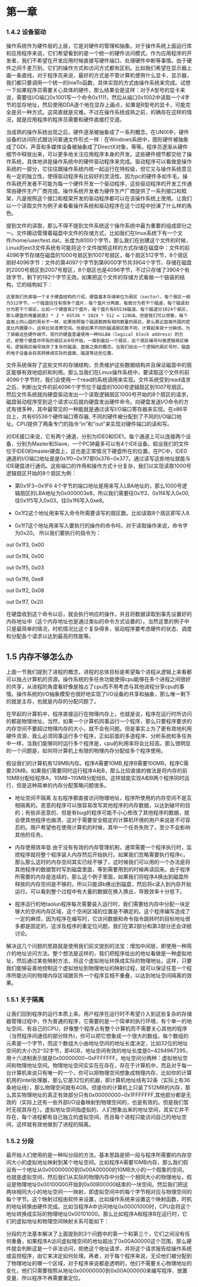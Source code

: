 # 第一章

### 1.4.2 设备驱动

操作系统作为硬件层的上层，它是对硬件的管理和抽象。对于操作系统上面运行库和应用程序来说，它们希望看到的是一个统一的硬件访问模式。作为应用程序的开发者，我们不希望在开发应用时候直接写硬件端口、处理硬件中断等事情。由于硬件之间千差万别，它们的操作方式和访问方式都有区别。比如我们希望在显示器上画一条直线，对于程序员来说，最好的方式是不管计算机使用什么显卡、显示器，我们都只要调用一个统一的lineTo函数，具体实现的方式由操作系统来完成。试想一下如果程序员需要关心具体的硬件，那么结果会是这样：对于A型号的显卡来说，需要往I/O端口0x1001写一个命令0x1111，然后从端口0x1002中读取一个4字节的显存地址，然后使用DDA逐个地在显存上画点，如果是B型号的显卡，可能完全是另一种方式。这简直就是灾难。不过在操作系统成熟之前，的确存在这样的情况，就是应用程序的程序员需要和硬件直接打交道。

当成熟的操作系统出现之后，硬件逐渐被抽象成了一系列概念。在UNIX中，硬件设备的访问形式跟访问普通文件形式一样：在Windows系统中，图形硬件被抽象成了GDI，声音和多媒体设备被抽象成了DirectX对象，等等。程序员逐渐从硬件细节中释放出来，可以更多地关注应用程序本身的开发。这些硬件细节都交给了操作系统，具体地讲是操作系统中的硬件驱动程序来完成。驱动程序可以看做是操作系统的一部分，它往往跟操作系统内核一起运行在特权级，但它又与操作系统意见有一定的独立性，使得驱动程序有比较好的灵活性。因为pc的硬件多如牛毛，操作系统开发者不可能为每一个硬件开发一个驱动程序，这些驱动程序的开发工作通常由硬件生产厂商完成。操作系统开发者为硬件生产厂商提供了一系列接口和框架，凡是按照这个接口和框架开发的驱动程序都可以在该操作系统上使用。让我们以一个读取文件为例子来看看操作系统和驱动程序在这个过程中扮演了什么样的角色。

提到文件的读取，那么不得不提到文件系统这个操作系统中最为重要的组成部分之一。文件踢动管理着磁盘中文件的存储方式，比如我们在linux系统下有一个文件/home/user/test.dat，长度为8000个字节。那么我们在创建这个文件的时候，Linux的ext3文件系统有可能将这个文件按照这样的方式存储在磁盘中：文件的前4096字节存储在磁盘的1000号扇区到1007号扇区，每个扇区512字节，8个扇区刚好4096字节：文件的第4097个字节到第8000字节共3904个字节，存储在磁盘的2000号扇区到2007号扇区，8个扇区也是4096字节，不过只存储了3904个有效字节，剩下的192个字节无效。如果把这个文件的存储方式看做一个链装的结构，它的结构如下：


```
这里我们先穿插一个关于硬盘结构的介绍，硬盘基本存储单位为扇区（sector），每个扇区一般为512字节。一个磁盘往往有很多个盘片，每个盘片分两面，每面分为若干个磁道，每个磁道划分为若干个扇区。比如一个硬盘有2个盘片，每个盘片有65536磁道，每个磁道分1024个扇区，那么硬盘的用量就是2 * 2 * 65536 * 1024 * 512 = 128GB。但是我们可以想象，每个盘面上同心圆的周长不一样，如果按照每个磁道都拥有相同数量的扇区，那么靠近盘面外围的密度比内圈要小，这样比较浪费空间。但是如果不同的磁道扇区数不同，计算起来就十分麻烦。为了屏蔽这些硬件细节，现代的硬盘普遍使用一种叫LBA（logical block address）的方式，即整个硬盘中所有的扇区从0号开始，一直到最后一个扇区，这个扇区编号叫做逻辑扇区编号。逻辑扇区编号抛弃了复杂的磁道、盘面之类的概念。当我们给出一个逻辑的扇区号时，磁盘的电子设备会将其转换成实际的盘面、磁道等这些位置。
```

文件系统保存了这些文件的存储结构，负责维护这些数据结构并且保证磁盘中的扇区能够有效地组织和利用。那么当我们在Linux操作系统中，要读取这个文件的前4096个字节时，我们会使用一个read的系统调用来实现。文件系统受到read请求之后，判断出文件的前4096个字节位于磁盘的1000号逻辑扇区到1007号扇区。然后文件系统就向硬盘驱动发出一个读取逻辑扇区1000号开始的8个扇区的请求，磁盘驱动程序受到这个请求以后就向硬盘发出硬件命令。向硬盘发送I/O命令的方式有很多种，其中最常见的一种能就是通过读写I/O端口寄存器来实现。在x86平台上，共有65536个硬件端口寄存器, 不同的硬件被分配到了不同的I/O端口地址。CPU提供了两条专门的指令“in”和“out”来实现对硬件端口的读和写。

对IDE接口来说，它有两个通道，分别为IDE0和IDE1，每个通道上可以连接两个设备，分别为Master和Slave，一个PC钟最多可以有4个IDE设备。假设我们的文件位于IDE0的master硬盘上，这也是正常情况下硬盘所在的位置。在PC中，IDE0通道的I/O端口地址是是0x1f0~0x1f7即0x376~0x377。通过读写这些地址就能与IDE硬盘进行通讯。这些端口的作用和操作方式十分复杂，我们以实现读取1000号逻辑扇区开始的8个扇区为例：

* 第0x1F3~0x1F6 4个字节的端口地址是用来写入LBA地址的，那么1000号逻辑扇区的LBA地址为0x000003e8，所以我们需要往0x1f3、0x1f4写入0x00,往0x1f5写入0x03，往0x1f6写入0xe8。

* 0x1f2这个地址用来写入命令所需要读写的扇区数。比如读取8个扇区即写入8.

* 0x1f7这个地址用来写入要执行的操作的命令吗，对于读取操作来说，命令字为0x20。
所以我们要执行的指令为：

out 0x1f3, 0x00

out 0x1f4, 0x00

out 0x1f5, 0x03

out 0x1f6, 0xe8

out 0x1f2, 0x08

out 0x1f7, 0x20

在硬盘收到这个命令以后，就会执行响应的操作，并且将数据读取到事先设置好的内存地址中（这个内存地址也是通过类似的命令方式设置的）。当然这里的例子中只是最简单的情况，时机情况比这个复杂得多，驱动程序要考虑硬件的状态、调度和分配各个请求以达到最高的性能等。

## 1.5 内存不够怎么办

上面一节我们提到了进程的概念，进程的总体目标是希望每个进程从逻辑上来看都可以独占计算机的资源。操作系统的多任务功能使得cpu能够在多个进程之间很好的共享，从进程的角度看好像是独占了cpu而不用考虑与其他进程分享cpu的事情。操作系统的I/O抽象模型也很好地实现了I/O设备的共享和抽象，那么唯一剩下的就是主存，也就是内存的分配问题了。

在早起的计算机中，程序直接运行在物理内存上，也就是说，程序在运行时所访问的都是物理地址。当然，如果一个计算机同事运行一个程序，那么只要程序要求的内存空间不要超过物理内存的大小，就不会有问题。但是事实上为了更有效地利用硬件资源，我么必须同事运行多个程序，正如前面的多道程序、分析系统和多任务中一样，当我们能够同时运行多个程序是，cpu的利用率将会比较高。那么很明显的一个问题是，如何将计算机上有限的物理内存分配给多个程序使用。

假设我们的计算机有128MB内存。程序A需要10MB,程序B需要100MB，程序C需要20MB。如果我们需要同时运行程序A和B，那么比较直接的做法是将内存的前10MB分配给程序A，10MB~110MB分配给B。这样就能实现A和B两个程序同时运行，但是这种简单的内存分配策略问题很多。

* 地址空间不隔离 左右程序都直接访问物理地址，程序所使用的内存空间不是互相隔离的。恶意的程序可以很容易改写其他程序的内存数据，以达到破坏的目的；有些非恶意的、但是有bug的程序可能不小心修改了其他程序的数据，就会使其他程序也崩溃，这对于需要安全稳定的计算机环境的用户来说是不可容忍的。用户希望他在使用计算机的时候，其中一个任务失败了，至少不会影响其他的任务。

* 内存使用效率低 由于没有有效的内存管理机制，通常需要一个程序执行时，监控程序就将整个程序装入内存然后开始执行。如果我们忽略需要执行程序c，那么那么这时的内存空间其实已经不够了，这时候我们可以用的一个办法是将其他程序的数据暂时写到磁盘里面，等到需要用到的时候再读回来。由于程序所需要的内存是连续的，那么这个例子里面，如果我们将程序A换出到磁盘所释放的内存空间是不够的，所以只能讲b换出到磁盘，然后将c读入到内存开始运行。可以看到整个过程中有大量的数据在换入换出，导致效率十分低下。

* 程序运行的地taolun程序每次需要装入运行时，我们需要给内存中分配一块足够大的空闲内存区域，这个空闲区域的位置是不确定的。这个程序编写造成了一定的麻烦，因为程序在编写时，它访问数据和命令指令跳转时的目标地址很多都是固定的，这涉及程序的重定位问题，我们在第2部分和第3部分还会详细讨论。

解决这几个问题的思路就是使用我们前文提到的法宝：增加中间层，即使用一种简介的地址访问方法。整个想法是这样的，我们把程序给出的地址看做是一种虚拟地址，然后通过某些映射方法，将这个虚拟地址转换成实际的物理地址。这样，只要我们能够妥善地控制这个虚拟地址到物理地址的映射过程，就可以保证任意一个程序所能访问的物理内存区域跟另外一个程序互相不重叠，以达到地址空间隔离的效果。

### 1.5.1 关于隔离

让我们回到程序的运行本质上来。用户程序在运行时不希望介入到这些复杂的存储器管理过程中，作为普通的程序，它需要的是一个简单的执行环境，有个单一的地址空间、有自己的CPU，好像整个程序占有整个计算机而不需要关心其他的程序（当然程序间通信的部分除外)，你可以把它想象成一个很大的数组，每个数组的元素是一个字节，而这个数组大小由地址空间的地址长度决定，比如32位的地址空间的大小为2^32字节，即4GB，地址空间有效的地址长度是0~4294967295，用十六进制表示就是0x00000000~0xFFFFFFF。地址空间分两种：虚拟地址空间和物理地址空间。物理地址空间实实在在存在，存在于计算机中，而且对于每一台计算机来说只有唯一的一个，你可以把物理空间想象成物理内存，比如你的计算机用的intel处理器，那么它是32位的机器，即计算机地址线有32条（实际上有36条地址线），那么物理空间就有4GB。但是你的计算机上只装了512MB的内存，那么其实物理地址的真正有效部分只有0x00000000~0x1FFFFFFF,其他部分都是无效的（实际上还有一些外部I/O设备映射到物理空间的，也是有效的。但是我们暂时无视其存在）。虚拟地址空间指虚拟的、人们想象出来的地址空间，其实它并不存在，每个进程都有自己独立的虚拟空间，而且每个进程只能访问自己的地址空间，这样就有效地做到了进程的隔离。

### 1.5.2 分段

最开始人们使用的是一种叫分段的方法，基本思路是把一段与程序所需要的内存空间大小的虚拟地址映射到某个地址空间。比如程序A需要10MB内存，那么我们假设有一个地址从0x00000000到0x00A00000的10MB大小的一个假象的空间，也就是虚拟空间，然后我们从实际的物理内存中分配一个相同大小的物理地址，假设是物理地址0x00100000开始到0x00B00000结束的一块空间。然后我们把这两块相同大小的地址空间一一映射，即虚拟空间中的每个字节相对应与物理空间的每个字节。这个映射过程由软件来设置，比如操作系统来设置这个映射函数，时机的地址转换由硬件完成。比如当程序A中访问地址0x00001000时，CPU会将这个地址转换成实际的物理地址0x00101000。那么比如程序A和程序B在运行时，它们的虚拟地址和物理空间映射关系可能如下：

分段的方法基本解决了上面提到的3个问题中的第一个和第三个，它们之间没有任何重叠，如果程序A访问虚拟哦空间的地址超出了0x00A00000这个范围，那么硬件就会判断这是一个非法访问，拒绝这个地址请求，并将这个请求报告给操作系统或监控程序，由它来决定如何处理。再者，对于每个程序来说，无论他们被分配到了物理地址的哪一个区域，对于程序来说都是透明的，他们不需要关心物理地址的变化，他们只需要按照从地址0x00000000到0x00A000000来编写程序、放置变量，所以程序不再需要重定位。


